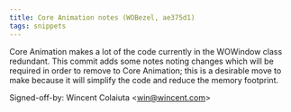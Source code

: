 ```yaml
---
title: Core Animation notes (WOBezel, ae375d1)
tags: snippets
---
```


Core Animation makes a lot of the code currently in the WOWindow class redundant. This commit adds some notes noting changes which will be required in order to remove to Core Animation; this is a desirable move to make because it will simplify the code and reduce the memory footprint.

Signed-off-by: Wincent Colaiuta &lt;win@wincent.com&gt;
